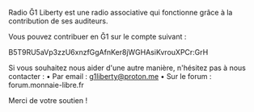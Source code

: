 Radio Ğ1 Liberty est une radio associative qui fonctionne grâce à la contribution de ses auditeurs.

Vous pouvez contribuer en Ğ1 sur le compte suivant :

B5T9RU5aVp3zzU6xnzfGgAfnKer8jWGHAsiKvrouXPCr:GrH

Si vous souhaitez nous aider d'une autre manière, n'hésitez pas à nous contacter :
• Par email : g1liberty@proton.me
• Sur le forum : forum.monnaie-libre.fr

Merci de votre soutien ! 
